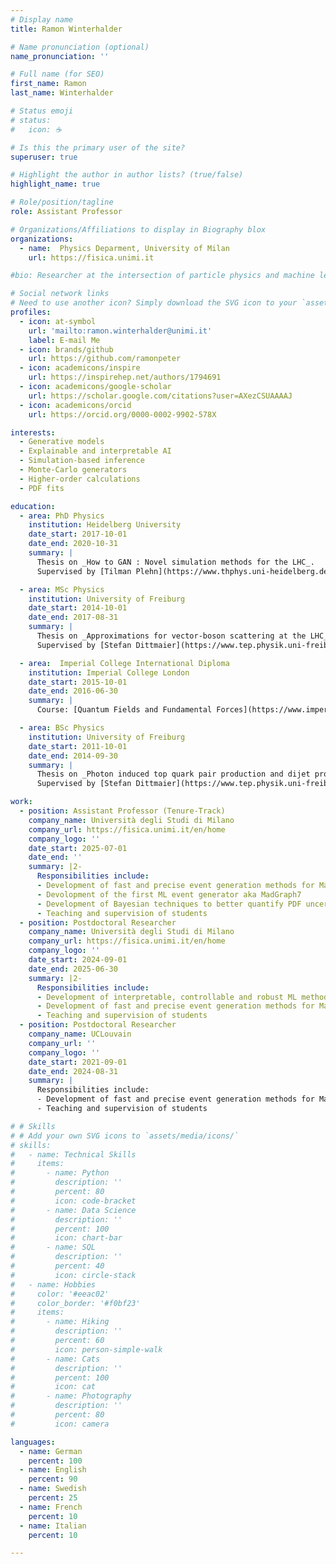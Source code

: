```yaml
---
# Display name
title: Ramon Winterhalder

# Name pronunciation (optional)
name_pronunciation: ''

# Full name (for SEO)
first_name: Ramon
last_name: Winterhalder

# Status emoji
# status:
#   icon: ☕️

# Is this the primary user of the site?
superuser: true

# Highlight the author in author lists? (true/false)
highlight_name: true

# Role/position/tagline
role: Assistant Professor

# Organizations/Affiliations to display in Biography blox
organizations:
  - name:  Physics Deparment, University of Milan
    url: https://fisica.unimi.it

#bio: Researcher at the intersection of particle physics and machine learning.

# Social network links
# Need to use another icon? Simply download the SVG icon to your `assets/media/icons/` folder.
profiles:
  - icon: at-symbol
    url: 'mailto:ramon.winterhalder@unimi.it'
    label: E-mail Me
  - icon: brands/github
    url: https://github.com/ramonpeter
  - icon: academicons/inspire
    url: https://inspirehep.net/authors/1794691
  - icon: academicons/google-scholar
    url: https://scholar.google.com/citations?user=AXezCSUAAAAJ
  - icon: academicons/orcid
    url: https://orcid.org/0000-0002-9902-578X

interests:
  - Generative models
  - Explainable and interpretable AI
  - Simulation-based inference
  - Monte-Carlo generators
  - Higher-order calculations
  - PDF fits

education:
  - area: PhD Physics
    institution: Heidelberg University
    date_start: 2017-10-01
    date_end: 2020-10-31
    summary: |
      Thesis on _How to GAN : Novel simulation methods for the LHC_. 
      Supervised by [Tilman Plehn](https://www.thphys.uni-heidelberg.de/~plehn/).

  - area: MSc Physics
    institution: University of Freiburg
    date_start: 2014-10-01
    date_end: 2017-08-31
    summary: |
      Thesis on _Approximations for vector-boson scattering at the LHC_. 
      Supervised by [Stefan Dittmaier](https://www.tep.physik.uni-freiburg.de/stefan-dittmaier).

  - area:  Imperial College International Diploma
    institution: Imperial College London
    date_start: 2015-10-01
    date_end: 2016-06-30
    summary: |
      Course: [Quantum Fields and Fundamental Forces](https://www.imperial.ac.uk/study/courses/postgraduate-taught/quantum-fields-fundamental-forces/)

  - area: BSc Physics
    institution: University of Freiburg
    date_start: 2011-10-01
    date_end: 2014-09-30
    summary: |
      Thesis on _Photon induced top quark pair production and dijet production at the LHC_. 
      Supervised by [Stefan Dittmaier](https://www.tep.physik.uni-freiburg.de/stefan-dittmaier).

work:
  - position: Assistant Professor (Tenure-Track)
    company_name: Università degli Studi di Milano
    company_url: https://fisica.unimi.it/en/home
    company_logo: ''
    date_start: 2025-07-01
    date_end: ''
    summary: |2-
      Responsibilities include:
      - Development of fast and precise event generation methods for MadGraph using the ML-based MadNIS framework
      - Devolopment of the first ML event generator aka MadGraph7
      - Development of Bayesian techniques to better quantify PDF uncertainties
      - Teaching and supervision of students
  - position: Postdoctoral Researcher
    company_name: Università degli Studi di Milano
    company_url: https://fisica.unimi.it/en/home
    company_logo: ''
    date_start: 2024-09-01
    date_end: 2025-06-30
    summary: |2-
      Responsibilities include:
      - Development of interpretable, controllable and robust ML methods for precise PDF fitting within the NNPDF framework
      - Development of fast and precise event generation methods for MadGraph using the ML-based MadNIS framework
      - Teaching and supervision of students
  - position: Postdoctoral Researcher
    company_name: UCLouvain
    company_url: ''
    company_logo: ''
    date_start: 2021-09-01
    date_end: 2024-08-31
    summary: |
      Responsibilities include:
      - Development of fast and precise event generation methods for MadGraph using the ML-based MadNIS framework
      - Teaching and supervision of students

# # Skills
# # Add your own SVG icons to `assets/media/icons/`
# skills:
#   - name: Technical Skills
#     items:
#       - name: Python
#         description: ''
#         percent: 80
#         icon: code-bracket
#       - name: Data Science
#         description: ''
#         percent: 100
#         icon: chart-bar
#       - name: SQL
#         description: ''
#         percent: 40
#         icon: circle-stack
#   - name: Hobbies
#     color: '#eeac02'
#     color_border: '#f0bf23'
#     items:
#       - name: Hiking
#         description: ''
#         percent: 60
#         icon: person-simple-walk
#       - name: Cats
#         description: ''
#         percent: 100
#         icon: cat
#       - name: Photography
#         description: ''
#         percent: 80
#         icon: camera

languages:
  - name: German
    percent: 100
  - name: English
    percent: 90
  - name: Swedish
    percent: 25
  - name: French
    percent: 10
  - name: Italian
    percent: 10

---
```


<!-- ## About Me

I am an Assistant Professor in the Physics Department at the University of Milan. My research lies at the intersection of particle physics and machine learning. I aim to advance data-driven techniques in high-energy physics and to enhance traditional simulation methods using (generative) neural networks. My interests also include simulation-based inference, which crucially depends on first-principles simulations and precision theoretical calculations. -->
